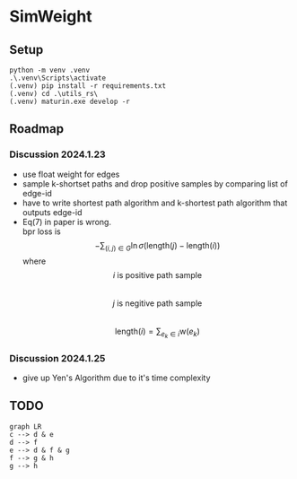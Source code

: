 # SimWeight

## Setup

```
python -m venv .venv
.\.venv\Scripts\activate
(.venv) pip install -r requirements.txt
(.venv) cd .\utils_rs\
(.venv) maturin.exe develop -r
```

## Roadmap

### Discussion 2024.1.23

- use float weight for edges
- sample k-shortset paths and drop positive samples by comparing list of edge-id
- have to write shortest path algorithm and k-shortest path algorithm that outputs edge-id
- Eq(7) in paper is wrong.  
  bpr loss is
  $$-\sum_{(i,j)\in G}{\ln  \sigma(\mathrm{length}(j) - \mathrm{length}(i))}$$
  where  
  $$i \text{ is positive path sample}$$  
  $$j \text{ is negitive path sample}$$  
  $$\mathrm{length}(i) = \sum_{e_k \in i} \mathrm{w}(e_k)$$

### Discussion 2024.1.25

- give up Yen's Algorithm due to it's time complexity

## TODO

```mermaid
graph LR
c --> d & e
d --> f
e --> d & f & g
f --> g & h
g --> h
```